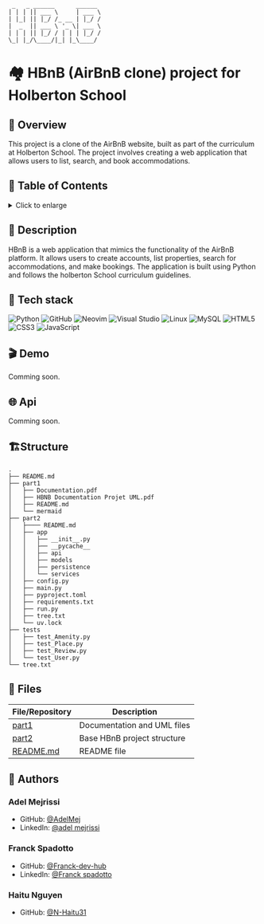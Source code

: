 ```
 _   _ ______      ______ 
| | | || ___ \     | ___ \
| |_| || |_/ /_ __ | |_/ /
|  _  || ___ \ '_ \| ___ \
| | | || |_/ / | | | |_/ /
\_| |_/\____/|_| |_\____/ 

```

# 🏘️ HBnB (AirBnB clone) project for Holberton School

## 📄 Overview

This project is a clone of the AirBnB website,
built as part of the curriculum at Holberton School.
The project involves creating a web application that allows users to
list, search, and book accommodations.

## 🔖 Table of Contents

<details>
 <summary>
  Click to enlarge
 </summary>

- 📝 [Description](#-description)
- 🎓 [Objectives](#-objectives)
- 🔨 [Tech stack](#-tech-stack)
- 🎬 [Demo](#-demo)
- 🌐 [Api](#-api)
- 🏗️ [Structure](#%EF%B8%8Fstructure)
- 📂 [Files](#-files)
- 🔧 [What's next?](#-whats-next)
- ♥️ [Thanks](#%EF%B8%8F-thanks)
- 👷 [Authors](#-authors)

</details>

## 📝 Description

HBnB is a web application that mimics the functionality of the AirBnB platform.
It allows users to create accounts, list properties, search for accommodations,
and make bookings. The application is built using Python and follows the
holberton School curriculum guidelines.

## 🔨 Tech stack

![Python](https://img.shields.io/badge/python-3670A0?style=for-the-badge&logo=python&logoColor=ffdd54)
![GitHub](https://img.shields.io/badge/github-%23121011.svg?style=for-the-badge&logo=github&logoColor=white)
![Neovim](https://img.shields.io/badge/NeoVim-%2357A143.svg?&style=for-the-badge&logo=neovim&logoColor=white)
![Visual Studio](https://img.shields.io/badge/Visual%20Studio-5C2D91.svg?style=for-the-badge&logo=visual-studio&logoColor=white)
![Linux](https://img.shields.io/badge/Linux-FCC624?style=for-the-badge&logo=linux&logoColor=black)
![MySQL](https://img.shields.io/badge/mysql-4479A1.svg?style=for-the-badge&logo=mysql&logoColor=white)
![HTML5](https://img.shields.io/badge/html5-%23E34F26.svg?style=for-the-badge&logo=html5&logoColor=white)
![CSS3](https://img.shields.io/badge/css3-%231572B6.svg?style=for-the-badge&logo=css3&logoColor=white)
![JavaScript](https://img.shields.io/badge/javascript-%23323330.svg?style=for-the-badge&logo=javascript&logoColor=%23F7DF1E)

## 🎬 Demo

Comming soon.

## 🌐 Api

Comming soon.

## 🏗️Structure

```tree
.
├── README.md
├── part1
│   ├── Documentation.pdf
│   ├── HBNB Documentation Projet UML.pdf
│   ├── README.md
│   └── mermaid
├── part2
│   ├──── README.md
│   ├── app
│   │   ├── __init__.py
│   │   ├── __pycache__
│   │   ├── api
│   │   ├── models
│   │   ├── persistence
│   │   └── services
│   ├── config.py
│   ├── main.py
│   ├── pyproject.toml
│   ├── requirements.txt
│   ├── run.py
│   ├── tree.txt
│   └── uv.lock
├── tests
│   ├── test_Amenity.py
│   ├── test_Place.py
│   ├── test_Review.py
│   └── test_User.py
└── tree.txt
```

## 📂 Files

| **File/Repository** | **Description** |
|----------|-----------------|
| [part1](https://github.com/AdelMej/holbertonschool-hbnb/tree/main/part1) | Documentation and UML files |
| [part2](https://github.com/AdelMej/holbertonschool-hbnb/tree/main/part2) | Base HBnB project structure |
| [README.md](https://github.com/AdelMej/holbertonschool-hbnb/blob/main/README.md) | README file |


## 👷 Authors

### **Adel Mejrissi**

- GitHub: [@AdelMej](https://github.com/AdelMej)
- LinkedIn: [@adel mejrissi](https://www.linkedin.com/in/adel-mejrissi-709374172/)

### **Franck Spadotto**

- GitHub: [@Franck-dev-hub](https://github.com/Franck-dev-hub)
- LinkedIn: [@Franck spadotto](https://www.linkedin.com/in/franck-spadotto-466bb1369/)

### **Haitu Nguyen**

- GitHub: [@N-Haitu31](https://github.com/N-Haitu31)
